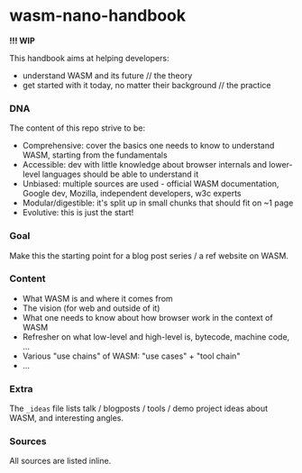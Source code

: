 # wasm-nano-handbook

**!!! WIP** 

This handbook aims at helping developers:
* understand WASM and its future // the theory
* get started with it today, no matter their background  // the practice

### DNA 
The content of this repo strive to be: 
* Comprehensive: cover the basics one needs to know to understand WASM, starting from the fundamentals  
* Accessible: dev with little knowledge about browser internals and lower-level languages should be able to understand it
* Unbiased: multiple sources are used - official WASM documentation, Google dev, Mozilla, independent developers, w3c experts
* Modular/digestible: it's split up in small chunks that should fit on ~1 page
* Evolutive: this is just the start!  

### Goal 
Make this the starting point for a blog post series / a ref website on WASM.

### Content  
* What WASM is and where it comes from 
* The vision (for web and outside of it)
* What one needs to know about how browser work in the context of WASM 
* Refresher on what low-level and high-level is, bytecode, machine code, ...
* Various "use chains" of WASM: "use cases" + "tool chain" 
* ...

### Extra 
The `_ideas` file lists talk / blogposts / tools / demo project ideas about WASM, and interesting angles. 

### Sources 
All sources are listed inline.


